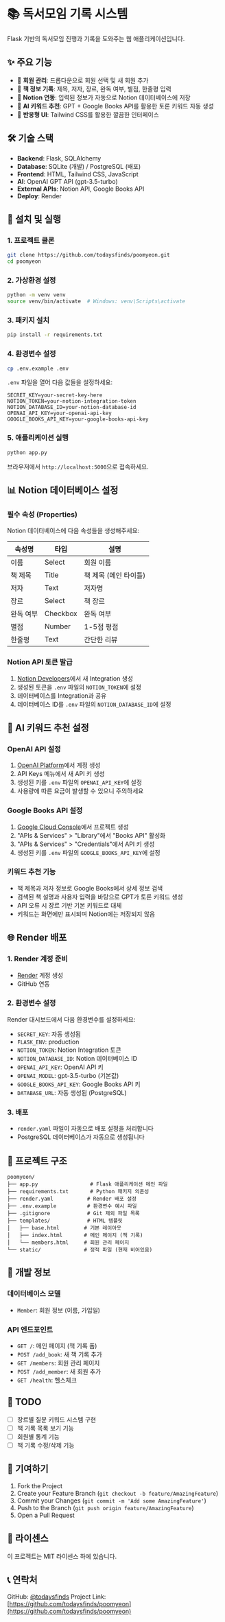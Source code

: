 # 📚 독서모임 기록 시스템

Flask 기반의 독서모임 진행과 기록을 도와주는 웹 애플리케이션입니다.

## ✨ 주요 기능

- 🎯 **회원 관리**: 드롭다운으로 회원 선택 및 새 회원 추가
- 📖 **책 정보 기록**: 제목, 저자, 장르, 완독 여부, 별점, 한줄평 입력
- 🔗 **Notion 연동**: 입력된 정보가 자동으로 Notion 데이터베이스에 저장
- 🤖 **AI 키워드 추천**: GPT + Google Books API를 활용한 토론 키워드 자동 생성
- 📱 **반응형 UI**: Tailwind CSS를 활용한 깔끔한 인터페이스

## 🛠 기술 스택

- **Backend**: Flask, SQLAlchemy
- **Database**: SQLite (개발) / PostgreSQL (배포)
- **Frontend**: HTML, Tailwind CSS, JavaScript
- **AI**: OpenAI GPT API (gpt-3.5-turbo)
- **External APIs**: Notion API, Google Books API
- **Deploy**: Render

## 🚀 설치 및 실행

### 1. 프로젝트 클론
```bash
git clone https://github.com/todaysfinds/poomyeon.git
cd poomyeon
```

### 2. 가상환경 설정
```bash
python -m venv venv
source venv/bin/activate  # Windows: venv\Scripts\activate
```

### 3. 패키지 설치
```bash
pip install -r requirements.txt
```

### 4. 환경변수 설정
```bash
cp .env.example .env
```

`.env` 파일을 열어 다음 값들을 설정하세요:
```
SECRET_KEY=your-secret-key-here
NOTION_TOKEN=your-notion-integration-token
NOTION_DATABASE_ID=your-notion-database-id
OPENAI_API_KEY=your-openai-api-key
GOOGLE_BOOKS_API_KEY=your-google-books-api-key
```

### 5. 애플리케이션 실행
```bash
python app.py
```

브라우저에서 `http://localhost:5000`으로 접속하세요.

## 📊 Notion 데이터베이스 설정

### 필수 속성 (Properties)
Notion 데이터베이스에 다음 속성들을 생성해주세요:

| 속성명 | 타입 | 설명 |
|--------|------|------|
| 이름 | Select | 회원 이름 |
| 책 제목 | Title | 책 제목 (메인 타이틀) |
| 저자 | Text | 저자명 |
| 장르 | Select | 책 장르 |
| 완독 여부 | Checkbox | 완독 여부 |
| 별점 | Number | 1-5점 평점 |
| 한줄평 | Text | 간단한 리뷰 |

### Notion API 토큰 발급
1. [Notion Developers](https://developers.notion.com/)에서 새 Integration 생성
2. 생성된 토큰을 `.env` 파일의 `NOTION_TOKEN`에 설정
3. 데이터베이스를 Integration과 공유
4. 데이터베이스 ID를 `.env` 파일의 `NOTION_DATABASE_ID`에 설정

## 🤖 AI 키워드 추천 설정

### OpenAI API 설정
1. [OpenAI Platform](https://platform.openai.com/)에서 계정 생성
2. API Keys 메뉴에서 새 API 키 생성
3. 생성된 키를 `.env` 파일의 `OPENAI_API_KEY`에 설정
4. 사용량에 따른 요금이 발생할 수 있으니 주의하세요

### Google Books API 설정
1. [Google Cloud Console](https://console.cloud.google.com/)에서 프로젝트 생성
2. "APIs & Services" > "Library"에서 "Books API" 활성화
3. "APIs & Services" > "Credentials"에서 API 키 생성
4. 생성된 키를 `.env` 파일의 `GOOGLE_BOOKS_API_KEY`에 설정

### 키워드 추천 기능
- 책 제목과 저자 정보로 Google Books에서 상세 정보 검색
- 검색된 책 설명과 사용자 입력을 바탕으로 GPT가 토론 키워드 생성
- API 오류 시 장르 기반 기본 키워드로 대체
- 키워드는 화면에만 표시되며 Notion에는 저장되지 않음

## 🌐 Render 배포

### 1. Render 계정 준비
- [Render](https://render.com/) 계정 생성
- GitHub 연동

### 2. 환경변수 설정
Render 대시보드에서 다음 환경변수를 설정하세요:
- `SECRET_KEY`: 자동 생성됨
- `FLASK_ENV`: production
- `NOTION_TOKEN`: Notion Integration 토큰
- `NOTION_DATABASE_ID`: Notion 데이터베이스 ID
- `OPENAI_API_KEY`: OpenAI API 키
- `OPENAI_MODEL`: gpt-3.5-turbo (기본값)
- `GOOGLE_BOOKS_API_KEY`: Google Books API 키
- `DATABASE_URL`: 자동 생성됨 (PostgreSQL)

### 3. 배포
- `render.yaml` 파일이 자동으로 배포 설정을 처리합니다
- PostgreSQL 데이터베이스가 자동으로 생성됩니다

## 📁 프로젝트 구조

```
poomyeon/
├── app.py                 # Flask 애플리케이션 메인 파일
├── requirements.txt       # Python 패키지 의존성
├── render.yaml           # Render 배포 설정
├── .env.example          # 환경변수 예시 파일
├── .gitignore            # Git 제외 파일 목록
├── templates/            # HTML 템플릿
│   ├── base.html        # 기본 레이아웃
│   ├── index.html       # 메인 페이지 (책 기록)
│   └── members.html     # 회원 관리 페이지
└── static/              # 정적 파일 (현재 비어있음)
```

## 🔧 개발 정보

### 데이터베이스 모델
- `Member`: 회원 정보 (이름, 가입일)

### API 엔드포인트
- `GET /`: 메인 페이지 (책 기록 폼)
- `POST /add_book`: 새 책 기록 추가
- `GET /members`: 회원 관리 페이지
- `POST /add_member`: 새 회원 추가
- `GET /health`: 헬스체크

## 📝 TODO

- [ ] 장르별 질문 키워드 시스템 구현
- [ ] 책 기록 목록 보기 기능
- [ ] 회원별 통계 기능
- [ ] 책 기록 수정/삭제 기능

## 🤝 기여하기

1. Fork the Project
2. Create your Feature Branch (`git checkout -b feature/AmazingFeature`)
3. Commit your Changes (`git commit -m 'Add some AmazingFeature'`)
4. Push to the Branch (`git push origin feature/AmazingFeature`)
5. Open a Pull Request

## 📄 라이센스

이 프로젝트는 MIT 라이센스 하에 있습니다.

## 📞 연락처

GitHub: [@todaysfinds](https://github.com/todaysfinds)
Project Link: [https://github.com/todaysfinds/poomyeon](https://github.com/todaysfinds/poomyeon) 